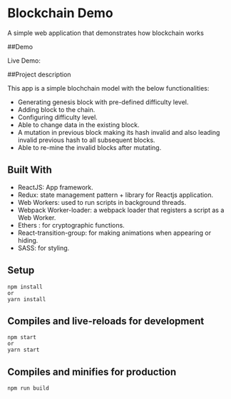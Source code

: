 # Blockchain Demo

A simple web application that demonstrates how blockchain works

##Demo

Live Demo:

##Project description

This app is a simple blochchain model with the below functionalities:
* Generating genesis block with pre-defined difficulty level.
* Adding block to the chain.
* Configuring difficulty level.
* Able to change data in the existing block.
* A mutation in previous block making its hash invalid and also leading invalid previous hash to all subsequent blocks.
* Able to re-mine the invalid blocks after mutating.
 
## Built With

* ReactJS: App framework.
* Redux: state management pattern + library for Reactjs application.
* Web Workers: used to run scripts in background threads.
* Webpack Worker-loader: a webpack loader that registers a script as a Web Worker.
* Ethers : for cryptographic functions.
* React-transition-group: for making animations when appearing or hiding.
* SASS: for styling.

## Setup
```
npm install
or
yarn install
```
## Compiles and live-reloads for development
```
npm start
or
yarn start
```
## Compiles and minifies for production
```
npm run build
```
